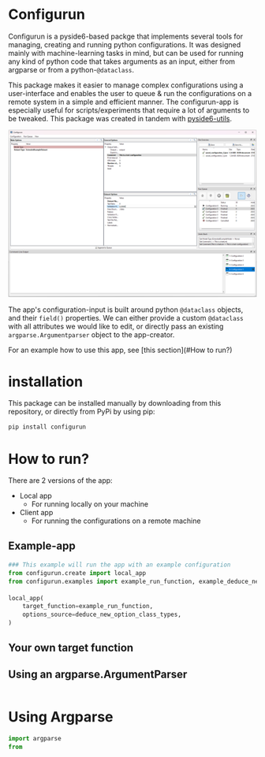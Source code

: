 # Configurun
Configurun is a pyside6-based packge that implements several tools for managing, creating and running python configurations. 
It was designed mainly with machine-learning tasks in mind, but can be used for running any kind of python code that takes arguments as an input, either from argparse or from a python-`@dataclass`.


This package makes it easier to manage complex configurations using a user-interface and enables the user to queue & run the configurations on a remote system in a simple and efficient manner.
The configurun-app is especially useful for scripts/experiments that require a lot of arguments to be tweaked. This package was created in tandem with [pyside6-utils](https://github.com/Woutah/pyside6-utils/).


<p align="center">
	<img src="https://raw.githubusercontent.com/Woutah/configurun/main/configurun/examples/images/main_window_example.png" width="1200" />
</p>


The app's configuration-input is built around python `@dataclass` objects, and their `field()` properties. We can either provide a custom `@dataclass` with all attributes we would like to edit, or directly pass an existing `argparse.Argumentparser` object to the app-creator.

For an example how to use this app, see [this section](#How to run?)


# installation
This package can be installed manually by downloading from this repository, or directly from PyPi by using pip:
```bash
pip install configurun
```

# How to run?
There are 2 versions of the app:
- Local app
  - For running locally on your machine
- Client app 
  - For running the configurations on a remote machine

## Example-app
```python
### This example will run the app with an example configuration
from configurun.create import local_app
from configurun.examples import example_run_function, example_deduce_new_option_class_types

local_app(
	target_function=example_run_function,
	options_source=deduce_new_option_class_types,
)
```
## Your own target function


## Using an argparse.ArgumentParser

```python

```
# Using Argparse
```python
import argparse
from 
```
